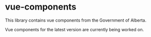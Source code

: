 # vue-components

This library contains vue components from the Government of Alberta.

Vue components for the latest version are currently being worked on.
